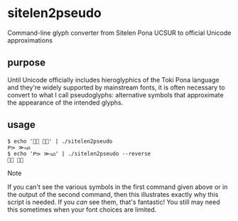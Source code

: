 # sitelen2pseudo
Command-line glyph converter from Sitelen Pona UCSUR to official Unicode approximations

## purpose
Until Unicode officially includes hieroglyphics of the Toki Pona language and they're widely supported by mainstream fonts, it is often necessary to convert to what I call pseudoglyphs: alternative symbols that approximate the appearance of the intended glyphs.

## usage
```
$ echo '󱤴󱤃 󱤉󱦀' | ./sitelen2pseudo 
ᑭ⭄ ≫ഫ
$ echo 'ᑭ⭄ ≫ഫ' | ./sitelen2pseudo --reverse
󱤴󱤃 󱤉󱦀
```
> [!NOTE]
> If you can't see the various symbols in the first command given above or in the output of the second command, then this illustrates exactly why this script is needed. If you *can* see them, that's fantastic! You still may need this sometimes when your font choices are limited.
